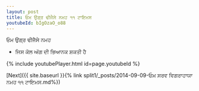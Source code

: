 ```yaml
---
layout: post
title: ਓਮ ਉਗ੍ਰ ਢੀਜੈਸੇ ਨਮਹ ੧੧ ਟਾਇਮਸ
youtubeId: bIgOzaO_o88
---
```

 
 
 ਓਮ ਉਗ੍ਰ ਢੀਜੈਸੇ ਨਮਹ  
 
 -  ਜਿਸ ਕੋਲ ਅੱਗ ਦੀ ਭਿਆਨਕ ਸ਼ਕਤੀ ਹੈ 
 
  
 
  
 
 
 
 
 
 


{% include youtubePlayer.html id=page.youtubeId %}
 
[Next]({{ site.baseurl }}{% link  split1/_posts/2014-09-09-ਓਮ ਸਰਵ ਵਿਗਰਾਹਾਯਾ ਨਮਹ ੧੧ ਟਾਇਮਸ.md%})
 
